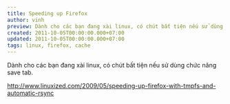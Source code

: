 ```yaml
---
title: Speeding up Firefox
author: vinh
preview: Dành cho các bạn đang xài linux, có chút bất tiện nếu sử dùng chức năng save tab.
created: 2011-10-05T00:00:00.000+07:00
updated: 2011-10-05T00:00:00.000+07:00
tags: linux, firefox, cache
---
```


Dành cho các bạn đang xài linux, có chút bất tiện nếu sử dùng chức năng save tab.

<http://www.linuxized.com/2009/05/speeding-up-firefox-with-tmpfs-and-automatic-rsync>
